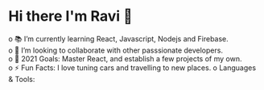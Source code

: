 <h1> Hi there I'm Ravi 👋 </h1>
o 📚 I’m currently learning React, Javascript, Nodejs and Firebase. <br>
o 👯 I’m looking to collaborate with other passsionate developers. <br> 
o 🥅 2021 Goals: Master React, and establish a few projects of my own. <br>
o ⚡ Fun Facts: I love tuning cars and travelling to new places. 
o Languages & Tools:


<!---
RaviSieun/RaviSieun is a ✨ special ✨ repository because its `README.md` (this file) appears on your GitHub profile.
You can click the Preview link to take a look at your changes.
--->
